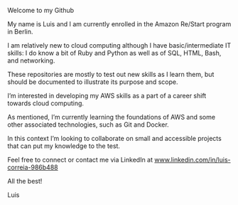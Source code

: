 Welcome to my Github

My name is Luis and I am currently enrolled in the Amazon Re/Start program in Berlin.

I am relatively new to cloud computing although I have basic/intermediate IT skills:
I do know a bit of Ruby and Python as well as of SQL, HTML, Bash, and networking.

These repositories are mostly to test out new skills as I learn them, but should be documented to illustrate its purpose and scope.

I’m interested in developing my AWS skills as a part of a career shift towards cloud computing. 

As mentioned, I’m currently learning the foundations of AWS and some other associated technologies, such as Git and Docker.

In this context I’m looking to collaborate on small and accessible projects that can put my knowledge to the test.

Feel free to connect or contact me via LinkedIn at www.linkedin.com/in/luis-correia-986b488

All the best!

Luis
